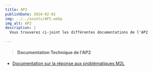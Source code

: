 ```yaml
---
title: AP2
publishDate: 2024-02-02
img: ../../assets/AP2.webp
img_alt: AP2
description: |
  Vous trouverez ci-joint les différentes documentations de l'AP2
  
---
```

> #### Documentation Technique de l'AP2

- <a href="../../../assets/documentation/.pdf"
target="_blank">Documentation sur la réponse aux problématiques M2L</a>



